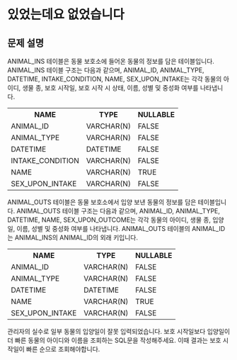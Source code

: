 # 있었는데요 없었습니다
## 문제 설명
ANIMAL_INS 테이블은 동물 보호소에 들어온 동물의 정보를 담은 테이블입니다. ANIMAL_INS 테이블 구조는 다음과 같으며, ANIMAL_ID, ANIMAL_TYPE, DATETIME, INTAKE_CONDITION, NAME, SEX_UPON_INTAKE는 각각 동물의 아이디, 생물 종, 보호 시작일, 보호 시작 시 상태, 이름, 성별 및 중성화 여부를 나타냅니다.
<table>
<th>NAME</th><th>TYPE</th><th>NULLABLE</th>
<tr><td>ANIMAL_ID</td><td>VARCHAR(N)</td><td>FALSE</td></tr>
<tr><td>ANIMAL_TYPE</td><td>VARCHAR(N)</td><td>FALSE</td></tr>
<tr><td>DATETIME</td><td>DATETIME</td><td>FALSE</td></tr>
<tr><td>INTAKE_CONDITION</td><td>VARCHAR(N)</td><td>FALSE</td></tr>
<tr><td>NAME</td><td>VARCHAR(N)</td><td>TRUE</td></tr>
<tr><td>SEX_UPON_INTAKE</td><td>VARCHAR(N)</td><td>FALSE</td></tr>
</table>

ANIMAL_OUTS 테이블은 동물 보호소에서 입양 보낸 동물의 정보를 담은 테이블입니다. ANIMAL_OUTS 테이블 구조는 다음과 같으며, ANIMAL_ID, ANIMAL_TYPE, DATETIME, NAME, SEX_UPON_OUTCOME는 각각 동물의 아이디, 생물 종, 입양일, 이름, 성별 및 중성화 여부를 나타냅니다. ANIMAL_OUTS 테이블의 ANIMAL_ID는 ANIMAL_INS의 ANIMAL_ID의 외래 키입니다.
<table>
<th>NAME</th><th>TYPE</th><th>NULLABLE</th>
<tr><td>ANIMAL_ID</td><td>VARCHAR(N)</td><td>FALSE</td></tr>
<tr><td>ANIMAL_TYPE</td><td>VARCHAR(N)</td><td>FALSE</td></tr>
<tr><td>DATETIME</td><td>DATETIME</td><td>FALSE</td></tr>
<tr><td>NAME</td><td>VARCHAR(N)</td><td>TRUE</td></tr>
<tr><td>SEX_UPON_INTAKE</td><td>VARCHAR(N)</td><td>FALSE</td></tr>
</table>
관리자의 실수로 일부 동물의 입양일이 잘못 입력되었습니다. 보호 시작일보다 입양일이 더 빠른 동물의 아이디와 이름을 조회하는 SQL문을 작성해주세요. 이때 결과는 보호 시작일이 빠른 순으로 조회해야합니다.

